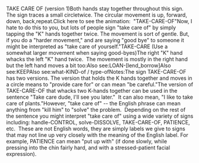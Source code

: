 TAKE CARE OF (version 1)Both hands stay together throughout this sign.
  The sign traces a small circletwice.
  The circular movement is up, forward, down, back,repeat.Click here to see the animation:  
	"TAKE-CARE-OF"Now, I hate to do this to you, but 
  lots of people sign "take care of" by simply tapping the "K" hands together 
  twice. 
  The movement is sort of gentle. But, if you do a "harder movement," and are 
  saying "good bye" to someone it might be interpreted as "take care of 
  yourself."TAKE-CARE (Use a somewhat larger movement when saying good-byes)The right "K" hand whacks the left "K" hand twice.  The movement is 
	mostly in the right hand but the left hand moves a bit too:Also see:LOAN-[lend_borrow]Also see:KEEPAlso see:what-KIND-of / type-ofNotes:The sign TAKE-CARE-OF has two 
versions. The version that holds the K hands together and moves in a circle 
means to "provide care for" or can mean "be careful."The version of TAKE-CARE-OF that whacks two K-hands together can be used in the 
sentence "Take care dude, I'll see you later."  It can also mean, "I like 
to take care of plants."However, "take care of" -- the English phrase can mean anything from "kill him" 
to "solve" the problem.  Depending on the rest of the sentence you might 
interpret "take care of" using a wide variety of signs including: 
handle-CONTROL, solve-DISSOLVE, TAKE-CARE-OF, PATIENCE, etc.  These are not 
English words, they are simply labels we give to signs that may not line up very 
closely with the meaning of the English label. For example, PATIENCE can mean 
"put up with" (if done slowly, while pressing into the chin fairly hard, and 
with a stressed-patient facial expression).